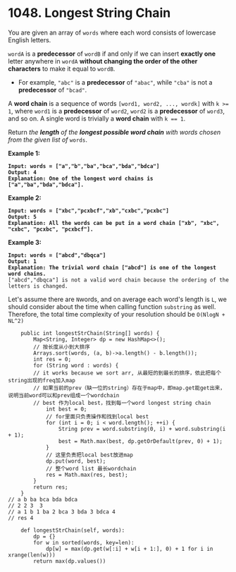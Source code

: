 # 1048. Longest String Chain

You are given an array of `words` where each word consists of lowercase English letters.

`wordA` is a **predecessor** of `wordB` if and only if we can insert **exactly one** letter anywhere in `wordA` **without changing the order of the other characters** to make it equal to `wordB`.

* For example, `"abc"` is a **predecessor** of `"abac"`, while `"cba"` is not a **predecessor** of `"bcad"`.

A **word chain** is a sequence of words `[word1, word2, ..., wordk]` with `k >= 1`, where `word1` is a **predecessor** of `word2`, `word2` is a **predecessor** of `word3`, and so on. A single word is trivially a **word chain** with `k == 1`.

Return _the **length** of the **longest possible word chain** with words chosen from the given list of_ `words`.

&#x20;

**Example 1:**

<pre><code><strong>Input: words = ["a","b","ba","bca","bda","bdca"]
</strong><strong>Output: 4
</strong><strong>Explanation: One of the longest word chains is ["a","ba","bda","bdca"].
</strong></code></pre>

**Example 2:**

<pre><code><strong>Input: words = ["xbc","pcxbcf","xb","cxbc","pcxbc"]
</strong><strong>Output: 5
</strong><strong>Explanation: All the words can be put in a word chain ["xb", "xbc", "cxbc", "pcxbc", "pcxbcf"].
</strong></code></pre>

**Example 3:**

<pre><code><strong>Input: words = ["abcd","dbqca"]
</strong><strong>Output: 1
</strong><strong>Explanation: The trivial word chain ["abcd"] is one of the longest word chains.
</strong>["abcd","dbqca"] is not a valid word chain because the ordering of the letters is changed.
</code></pre>

Let's assume there are `N`words, and on average each word's length is `L`, we should consider about the time when calling function `substring` as well. Therefore, the total time complexity of your resolution should be `O(NlogN + NL^2)`

```
    public int longestStrChain(String[] words) {
        Map<String, Integer> dp = new HashMap<>();
        // 按长度从小到大排序
        Arrays.sort(words, (a, b)->a.length() - b.length());
        int res = 0;
        for (String word : words) {
        // it works because we sort arr, 从最短的到最长的排序，依此把每个string出现的freq加入map
        // 如果当前的prev（缺一位的string）存在于map中，即map.get能get出来，说明当前word可以和prev组成一个wordchain
        // best 作为local best，找到每一个word longest string chain
            int best = 0;
            // for里面只负责操作和找到local best
            for (int i = 0; i < word.length(); ++i) {
                String prev = word.substring(0, i) + word.substring(i + 1);
                best = Math.max(best, dp.getOrDefault(prev, 0) + 1);
            }
            // 这里负责把local best放进map
            dp.put(word, best);
            // 整个word list 最长wordchain
            res = Math.max(res, best);
        }
        return res;
    }
// a b ba bca bda bdca
// 2 2 3  3
// a 1 b 1 ba 2 bca 3 bda 3 bdca 4
// res 4

    def longestStrChain(self, words):
        dp = {}
        for w in sorted(words, key=len):
            dp[w] = max(dp.get(w[:i] + w[i + 1:], 0) + 1 for i in xrange(len(w)))
        return max(dp.values())

```

